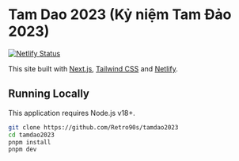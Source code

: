 # Tam Dao 2023 (Kỷ niệm Tam Đảo 2023)

[![Netlify Status](https://api.netlify.com/api/v1/badges/dddf8f76-81f8-44b1-acc3-3e5c39fd6afd/deploy-status)](https://app.netlify.com/sites/tamdao2023/deploys)

This site built with [Next.js](https://nextjs.org), [Tailwind CSS](https://tailwindcss.com) and [Netlify](https://www.netlify.com).

## Running Locally

This application requires Node.js v18+.

```sh
git clone https://github.com/Retro90s/tamdao2023
cd tamdao2023
pnpm install
pnpm dev
```
